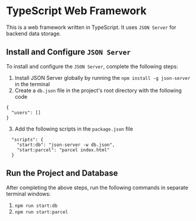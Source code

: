 # TypeScript Web Framework

This is a web framework written in TypeScript. It uses `JSON Server` for backend data
storage.

## Install and Configure `JSON Server`

To install and configure the `JSON Server`, complete the following steps:

1. Install JSON Server globally by running the `npm install -g json-server` in the terminal
2. Create a `db.json` file in the project's root directory with the following code
```
{
  "users": []
}
```
3. Add the following scripts in the `package.json` file
```
  "scripts": {
    "start:db": "json-server -w db.json",
    "start:parcel": "parcel index.html"
  }
```

## Run the Project and Database

After completing the above steps, run the following commands in separate terminal windows:

1. `npm run start:db`
2. `npm run start:parcel`
